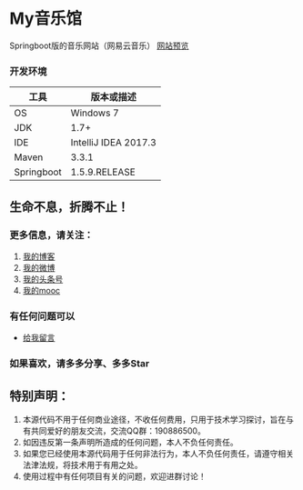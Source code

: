 # My音乐馆

Springboot版的音乐网站（网易云音乐） [网站预览](http://music.zhyd.me)

### 开发环境

| 工具 | 版本或描述 |  
|-----|-----|  
| OS | Windows 7 |  
| JDK | 1.7+ |  
| IDE | IntelliJ IDEA 2017.3 |  
| Maven | 3.3.1 |  
| Springboot | 1.5.9.RELEASE |  


## 生命不息，折腾不止！
### 更多信息，请关注：
1. [我的博客](https://www.zhyd.me)
2. [我的微博](http://weibo.com/211230415)
3. [我的头条号](http://www.toutiao.com/c/user/3286958681/)
4. [我的mooc](http://www.imooc.com/u/1175248/articles)

### 有任何问题可以
- [给我留言](https://www.zhyd.me/guestbook)

### 如果喜欢，请多多分享、多多Star

## 特别声明：
1. 本源代码不用于任何商业途径，不收任何费用，只用于技术学习探讨，旨在与有共同爱好的朋友交流，交流QQ群：190886500。
2. 如因违反第一条声明所造成的任何问题，本人不负任何责任。
3. 如果您已经使用本源代码用于任何非法行为，本人不负任何责任，请遵守相关法津法规，将技术用于有用之处。
4. 使用过程中有任何项目有关的问题，欢迎进群讨论！
